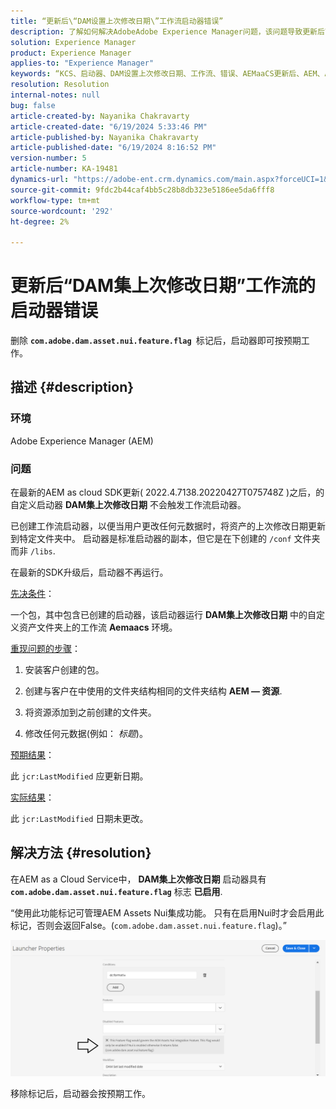 ```yaml
---
title: “更新后\“DAM设置上次修改日期\”工作流启动器错误”
description: 了解如何解决AdobeAdobe Experience Manager问题，该问题导致更新后\“DAM设置上次修改日期\”工作流出现启动器错误。
solution: Experience Manager
product: Experience Manager
applies-to: "Experience Manager"
keywords: “KCS、启动器、DAM设置上次修改日期、工作流、错误、AEMaaCS更新后、AEM、Adobe Experience Manager、触发、触发器、故障排除、com.adobe.dam.asset.nui.feature.flag”
resolution: Resolution
internal-notes: null
bug: false
article-created-by: Nayanika Chakravarty
article-created-date: "6/19/2024 5:33:46 PM"
article-published-by: Nayanika Chakravarty
article-published-date: "6/19/2024 8:16:52 PM"
version-number: 5
article-number: KA-19481
dynamics-url: "https://adobe-ent.crm.dynamics.com/main.aspx?forceUCI=1&pagetype=entityrecord&etn=knowledgearticle&id=75a86a12-622e-ef11-840a-000d3a37b1e1"
source-git-commit: 9fdc2b44caf4bb5c28b8db323e5186ee5da6fff8
workflow-type: tm+mt
source-wordcount: '292'
ht-degree: 2%

---
```


# 更新后“DAM集上次修改日期”工作流的启动器错误


删除 <b>`com.adobe.dam.asset.nui.feature.flag `</b>标记后，启动器即可按预期工作。

## 描述 {#description}


### <b>环境</b>

Adobe Experience Manager (AEM)

### <b>问题</b>

在最新的AEM as cloud SDK更新( 2022.4.7138.20220427T075748Z )之后，的自定义启动器 <b>DAM集上次修改日期</b> 不会触发工作流启动器。

已创建工作流启动器，以便当用户更改任何元数据时，将资产的上次修改日期更新到特定文件夹中。 启动器是标准启动器的副本，但它是在下创建的 `/conf` 文件夹而非 `/libs`.

在最新的SDK升级后，启动器不再运行。

<u>先决条件</u>：

一个包，其中包含已创建的启动器，该启动器运行 <b>DAM集上次修改日期</b> 中的自定义资产文件夹上的工作流 <b>Aemaacs</b> 环境。

<u>重现问题的步骤</u>：

1. 安装客户创建的包。

2. 创建与客户在中使用的文件夹结构相同的文件夹结构 <b>AEM — 资源</b>.

3. 将资源添加到之前创建的文件夹。

4. 修改任何元数据(例如： *标题*)。

<u>预期结果</u>：

此 `jcr:LastModified` 应更新日期。

<u>实际结果</u>：

此 `jcr:LastModified` 日期未更改。


## 解决方法 {#resolution}


在AEM as a Cloud Service中， <b>DAM集上次修改日期</b> 启动器具有 <b>`com.adobe.dam.asset.nui.feature.flag`</b> 标志 <b>已启用</b>.

“使用此功能标记可管理AEM Assets Nui集成功能。 只有在启用Nui时才会启用此标记，否则会返回False。(`com.adobe.dam.asset.nui.feature.flag`)。”

![](assets/f0aaf60a-33d1-ec11-a7b5-00224809ccc2.png)

移除标记后，启动器会按预期工作。
